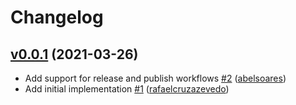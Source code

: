 # Changelog

## [v0.0.1](https://github.com/untile/eslint-config-untile/releases/tag/v0.0.1) (2021-03-26)
- Add support for release and publish workflows [\#2](https://github.com/untile/eslint-config-untile/pull/2) ([abelsoares](https://github.com/abelsoares))
- Add initial implementation [\#1](https://github.com/untile/eslint-config-untile/pull/1) ([rafaelcruzazevedo](https://github.com/rafaelcruzazevedo))
